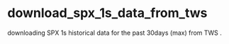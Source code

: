 # download_spx_1s_data_from_tws
downloading SPX 1s historical data for the past 30days (max) from TWS . 
